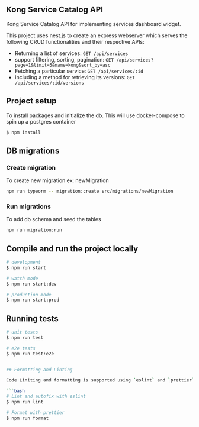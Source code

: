## Kong Service Catalog API

Kong Service Catalog API for implementing services dashboard widget. 

This project uses nest.js to create an express webserver which serves the following CRUD functionalities and their respective APIs:

- Returning a list of services: `GET /api/services`
- support filtering, sorting, pagination: `GET /api/services?page=1&limit=5&name=kong&sort_by=asc`
- Fetching a particular service: `GET /api/services/:id`
- including a method for retrieving its versions: `GET /api/services/:id/versions`

## Project setup

To install packages and initialize the db. This will use docker-compose to spin up a postgres container

```bash
$ npm install
```

## DB migrations

### Create migration

To create new migration ex: newMigration

```bash
npm run typeorm -- migration:create src/migrations/newMigration
```

### Run migrations

To add db schema and seed the tables

```bash
npm run migration:run
```

## Compile and run the project locally

```bash
# development
$ npm run start

# watch mode
$ npm run start:dev

# production mode
$ npm run start:prod
```

## Running tests

```bash
# unit tests
$ npm run test

# e2e tests
$ npm run test:e2e


## Formatting and Linting

Code Liniting and formatting is supported using `eslint` and `prettier` respectively.

```bash
# Lint and autofix with eslint
$ npm run lint

# Format with prettier
$ npm run format
```